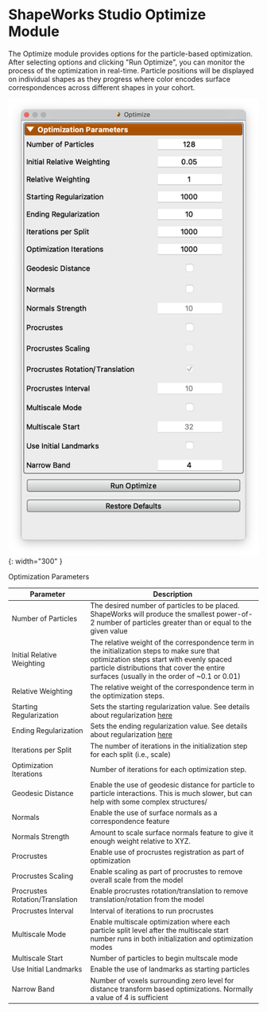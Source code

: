 # ShapeWorks Studio Optimize Module

The Optimize module provides options for the particle-based optimization.  After selecting options and clicking "Run Optimize", you can monitor the process of the optimization in real-time.  Particle positions will be displayed on individual shapes as they progress where color encodes surface correspondences across different shapes in your cohort.

![ShapeWorks Studio Optimize Module](../img/studio/studio_optimize.png){: width="300" }

Optimization Parameters

| Parameter | Description |
| --- | ----------- |
| Number of Particles | The desired number of particles to be placed. ShapeWorks will produce the smallest power-of-2 number of particles greater than or equal to the given value |
| Initial Relative Weighting | The relative weight of the correspondence term in the initialization steps to make sure that optimization steps start with evenly spaced particle distributions that cover the entire surfaces (usually in the order of ~0.1 or 0.01) |
| Relative Weighting | The relative weight of the correspondence term in the optimization steps. |
| Starting Regularization | Sets the starting regularization value.  See details about regularization [here](../workflow/optimize.md#starting-and-ending-regularization) |
| Ending Regularization | Sets the ending regularization value. See details about regularization [here](../workflow/optimize.md#starting-and-ending-regularization)  |
| Iterations per Split | The number of iterations in the initialization step for each split (i.e., scale) |
| Optimization Iterations | Number of iterations for each optimization step. |
| Geodesic Distance | Enable the use of geodesic distance for particle to particle interactions.  This is much slower, but can help with some complex structures/ |
| Normals | Enable the use of surface normals as a correspondence feature |
| Normals Strength | Amount to scale surface normals feature to give it enough weight relative to XYZ. |
| Procrustes | Enable use of procrustes registration as part of optimization |
| Procrustes Scaling | Enable scaling as part of procrustes to remove overall scale from the model |
| Procrustes Rotation/Translation| Enable procrustes rotation/translation to remove translation/rotation from the model |
| Procrustes Interval | Interval of iterations to run procrustes |
| Multiscale Mode | Enable multiscale optimization where each particle split level after the multiscale start number runs in both initialization and optimization modes |
| Multiscale Start | Number of particles to begin multscale mode |
| Use Initial Landmarks | Enable the use of landmarks as starting particles |
| Narrow Band | Number of voxels surrounding zero level for distance transform based optimizations.  Normally a value of 4 is sufficient |